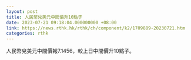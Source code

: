 ```yaml
---
layout: post
title: 人民幣兌美元中間價升10點子
date: 2023-07-21 09:18:04.000000000 +08:00
link: https://news.rthk.hk/rthk/ch/component/k2/1709889-20230721.htm
categories: rthk
---
```


人民幣兌美元中間價報7.1456，較上日中間價升10點子。
